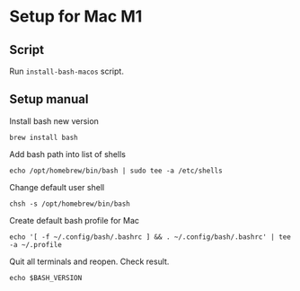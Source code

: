 # Setup for Mac M1
## Script
Run `install-bash-macos` script.
## Setup manual
Install bash new version

```shell
brew install bash
```

Add bash path into list of shells

```shell
echo /opt/homebrew/bin/bash | sudo tee -a /etc/shells
```
Change default user shell

```shell
chsh -s /opt/homebrew/bin/bash
```

Create default bash profile for Mac
```shell 
echo '[ -f ~/.config/bash/.bashrc ] && . ~/.config/bash/.bashrc' | tee -a ~/.profile
```

Quit all terminals and reopen. Check result.

```shell
echo $BASH_VERSION
```

